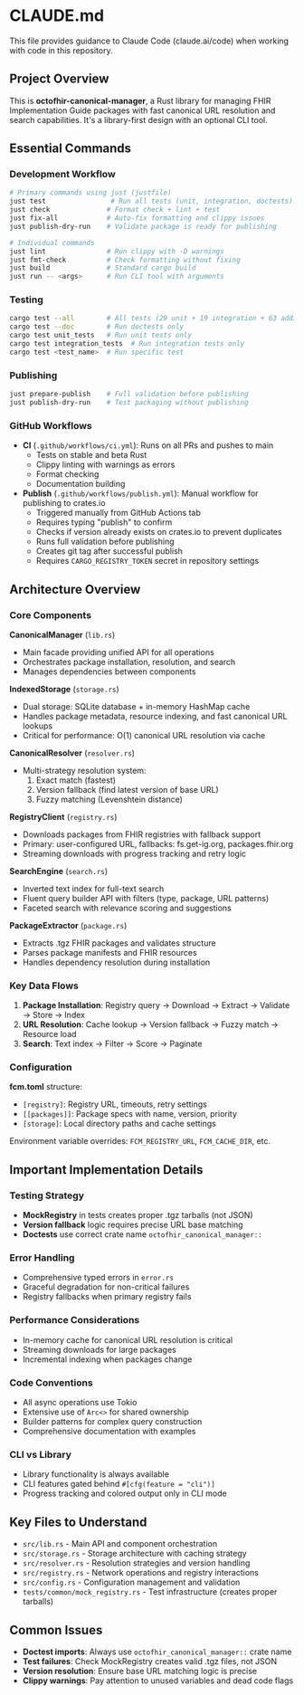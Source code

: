 # CLAUDE.md

This file provides guidance to Claude Code (claude.ai/code) when working with code in this repository.

## Project Overview

This is **octofhir-canonical-manager**, a Rust library for managing FHIR Implementation Guide packages with fast canonical URL resolution and search capabilities. It's a library-first design with an optional CLI tool.

## Essential Commands

### Development Workflow
```bash
# Primary commands using just (justfile)
just test                # Run all tests (unit, integration, doctests)
just check              # Format check + lint + test
just fix-all            # Auto-fix formatting and clippy issues
just publish-dry-run    # Validate package is ready for publishing

# Individual commands
just lint               # Run clippy with -D warnings
just fmt-check          # Check formatting without fixing
just build              # Standard cargo build
just run -- <args>      # Run CLI tool with arguments
```

### Testing
```bash
cargo test --all        # All tests (29 unit + 19 integration + 63 additional + 118 doctests)
cargo test --doc        # Run doctests only
cargo test unit_tests   # Run unit tests only
cargo test integration_tests  # Run integration tests only
cargo test <test_name>  # Run specific test
```

### Publishing
```bash
just prepare-publish    # Full validation before publishing
just publish-dry-run    # Test packaging without publishing
```

### GitHub Workflows
- **CI** (`.github/workflows/ci.yml`): Runs on all PRs and pushes to main
  - Tests on stable and beta Rust
  - Clippy linting with warnings as errors
  - Format checking
  - Documentation building
- **Publish** (`.github/workflows/publish.yml`): Manual workflow for publishing to crates.io
  - Triggered manually from GitHub Actions tab
  - Requires typing "publish" to confirm
  - Checks if version already exists on crates.io to prevent duplicates
  - Runs full validation before publishing
  - Creates git tag after successful publish
  - Requires `CARGO_REGISTRY_TOKEN` secret in repository settings

## Architecture Overview

### Core Components

**CanonicalManager** (`lib.rs`)
- Main facade providing unified API for all operations
- Orchestrates package installation, resolution, and search
- Manages dependencies between components

**IndexedStorage** (`storage.rs`)
- Dual storage: SQLite database + in-memory HashMap cache
- Handles package metadata, resource indexing, and fast canonical URL lookups
- Critical for performance: O(1) canonical URL resolution via cache

**CanonicalResolver** (`resolver.rs`)
- Multi-strategy resolution system:
  1. Exact match (fastest)
  2. Version fallback (find latest version of base URL)
  3. Fuzzy matching (Levenshtein distance)

**RegistryClient** (`registry.rs`)
- Downloads packages from FHIR registries with fallback support
- Primary: user-configured URL, fallbacks: fs.get-ig.org, packages.fhir.org
- Streaming downloads with progress tracking and retry logic

**SearchEngine** (`search.rs`)
- Inverted text index for full-text search
- Fluent query builder API with filters (type, package, URL patterns)
- Faceted search with relevance scoring and suggestions

**PackageExtractor** (`package.rs`)
- Extracts .tgz FHIR packages and validates structure
- Parses package manifests and FHIR resources
- Handles dependency resolution during installation

### Key Data Flows

1. **Package Installation**: Registry query → Download → Extract → Validate → Store → Index
2. **URL Resolution**: Cache lookup → Version fallback → Fuzzy match → Resource load
3. **Search**: Text index → Filter → Score → Paginate

### Configuration

**fcm.toml** structure:
- `[registry]`: Registry URL, timeouts, retry settings
- `[[packages]]`: Package specs with name, version, priority
- `[storage]`: Local directory paths and cache settings

Environment variable overrides: `FCM_REGISTRY_URL`, `FCM_CACHE_DIR`, etc.

## Important Implementation Details

### Testing Strategy
- **MockRegistry** in tests creates proper .tgz tarballs (not JSON)
- **Version fallback** logic requires precise URL base matching
- **Doctests** use correct crate name `octofhir_canonical_manager::`

### Error Handling
- Comprehensive typed errors in `error.rs`
- Graceful degradation for non-critical failures
- Registry fallbacks when primary registry fails

### Performance Considerations
- In-memory cache for canonical URL resolution is critical
- Streaming downloads for large packages
- Incremental indexing when packages change

### Code Conventions
- All async operations use Tokio
- Extensive use of `Arc<>` for shared ownership
- Builder patterns for complex query construction
- Comprehensive documentation with examples

### CLI vs Library
- Library functionality is always available
- CLI features gated behind `#[cfg(feature = "cli")]`
- Progress tracking and colored output only in CLI mode

## Key Files to Understand

- `src/lib.rs` - Main API and component orchestration
- `src/storage.rs` - Storage architecture with caching strategy
- `src/resolver.rs` - Resolution strategies and version handling
- `src/registry.rs` - Network operations and registry interactions
- `src/config.rs` - Configuration management and validation
- `tests/common/mock_registry.rs` - Test infrastructure (creates proper tarballs)

## Common Issues

- **Doctest imports**: Always use `octofhir_canonical_manager::` crate name
- **Test failures**: Check MockRegistry creates valid .tgz files, not JSON
- **Version resolution**: Ensure base URL matching logic is precise
- **Clippy warnings**: Pay attention to unused variables and dead code flags